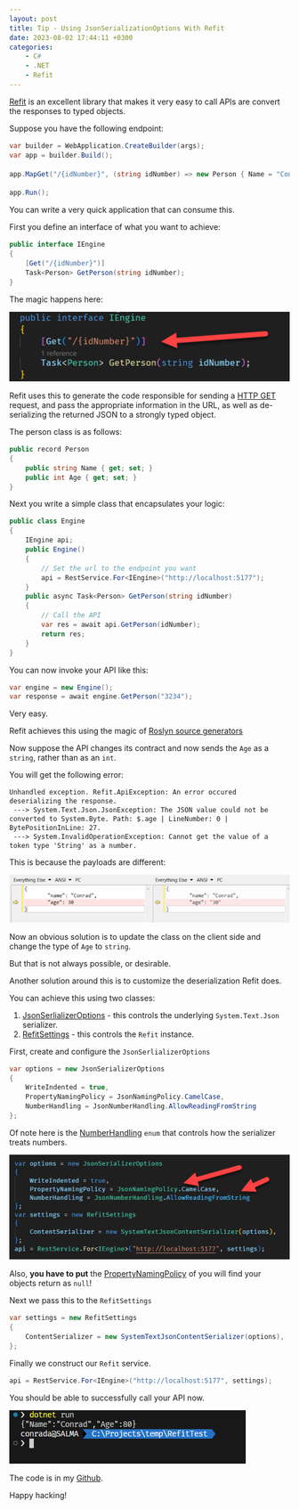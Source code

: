 ```yaml
---
layout: post
title: Tip - Using JsonSerializationOptions With Refit
date: 2023-08-02 17:44:11 +0300
categories:
    - C#
    - .NET
    - Refit
---
```

[Refit](https://github.com/reactiveui/refit/tree/main) is an excellent library that makes it very easy to call APIs are convert the responses to typed objects.

Suppose you have the following endpoint:

```csharp
var builder = WebApplication.CreateBuilder(args);
var app = builder.Build();

app.MapGet("/{idNumber}", (string idNumber) => new Person { Name = "Conrad", Age = "80" });

app.Run();
```

You can write a very quick application that can consume this.

First you define an interface of what you want to achieve:

```csharp
public interface IEngine
{
    [Get("/{idNumber}")]
    Task<Person> GetPerson(string idNumber);
}
```

The magic happens here:

![](../images/2023/08/Refit.png)

Refit uses this to generate the code responsible for sending a [HTTP GET](https://developer.mozilla.org/en-US/docs/Web/HTTP/Methods/GET) request, and pass the appropriate information in the URL, as well as de-serializing the returned JSON to a strongly typed object.

The person class is as follows:

```csharp
public record Person
{
    public string Name { get; set; }
    public int Age { get; set; }
}
```

Next you write a simple class that encapsulates your logic:

```csharp
public class Engine
{
    IEngine api;
    public Engine()
    {
        // Set the url to the endpoint you want
        api = RestService.For<IEngine>("http://localhost:5177");
    }
    public async Task<Person> GetPerson(string idNumber)
    {
        // Call the API
        var res = await api.GetPerson(idNumber);
        return res;
    }
}
```

You can now invoke your API like this:

```csharp
var engine = new Engine();
var response = await engine.GetPerson("3234");
```

Very easy.

Refit achieves this using the magic of [Roslyn source generators](https://learn.microsoft.com/en-us/dotnet/csharp/roslyn-sdk/source-generators-overview)

Now suppose the API changes its contract and now sends the `Age` as a `string`, rather than as an `int`.

You will get the following error:

```plaintext
Unhandled exception. Refit.ApiException: An error occured deserializing the response.
 ---> System.Text.Json.JsonException: The JSON value could not be converted to System.Byte. Path: $.age | LineNumber: 0 | BytePositionInLine: 27.
 ---> System.InvalidOperationException: Cannot get the value of a token type 'String' as a number.
```

This is because the payloads are different:

![](../images/2023/08/DiffStringINt.png)

Now an obvious solution is to update the class on the client side and change the type of `Age` to `string`.

But that is not always possible, or desirable.

Another solution around this is to customize the deserialization Refit does.

You can achieve this using two classes:

1. [JsonSerlializerOptions](https://learn.microsoft.com/en-us/dotnet/api/system.text.json.jsonserializeroptions?view=net-7.0) - this controls the underlying `System.Text.Json` serializer.
1. [RefitSettings](https://github.com/reactiveui/refit/blob/main/Refit/RefitSettings.cs) - this controls the `Refit` instance.

First, create and configure the `JsonSerlializerOptions`

```csharp
var options = new JsonSerializerOptions
{
    WriteIndented = true,
    PropertyNamingPolicy = JsonNamingPolicy.CamelCase,
    NumberHandling = JsonNumberHandling.AllowReadingFromString
};
```

Of note here is the [NumberHandling](https://learn.microsoft.com/en-us/dotnet/api/system.text.json.serialization.jsonnumberhandling?view=net-7.0) `enum` that controls how the serializer treats numbers.

![](../images/2023/08/SerializationSettings.png)

Also, **you have to put** the [PropertyNamingPolicy](https://learn.microsoft.com/en-us/dotnet/api/system.text.json.jsonserializeroptions.propertynamingpolicy?view=net-7.0#system-text-json-jsonserializeroptions-propertynamingpolicy) of you will find your objects return as `null`!

Next we pass this to the `RefitSettings`

```csharp
var settings = new RefitSettings
{
    ContentSerializer = new SystemTextJsonContentSerializer(options),
};
```

Finally we construct our `Refit` service.

```csharp
api = RestService.For<IEngine>("http://localhost:5177", settings);
```

You should be able to successfully call your API now.

![](../images/2023/08/RefitAPI.png)

The code is in my [Github](https://github.com/conradakunga/BlogCode/tree/master/2023-08-02%20-%20Refit%20JsonSerialization).

Happy hacking!
